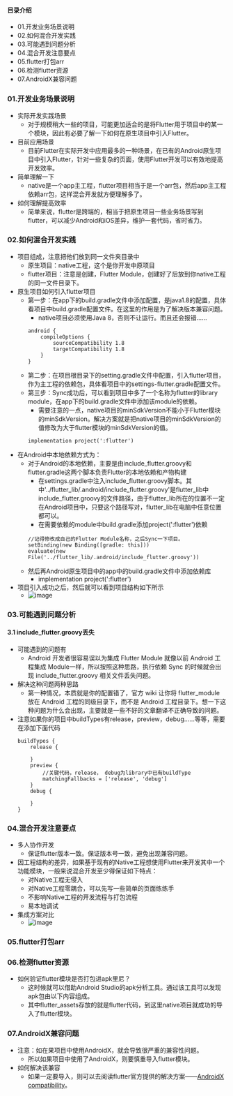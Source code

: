 #### 目录介绍
- 01.开发业务场景说明
- 02.如何混合开发实践
- 03.可能遇到问题分析
- 04.混合开发注意要点
- 05.flutter打包arr
- 06.检测flutter资源
- 07.AndroidX兼容问题




### 01.开发业务场景说明
- 实际开发实践场景
    - 对于规模稍大一些的项目，可能更加适合的是将Flutter用于项目中的某一个模块，因此有必要了解一下如何在原生项目中引入Flutter。
- 目前应用场景
    - 目前Flutter在实际开发中应用最多的一种场景，在已有的Android原生项目中引入Flutter，针对一些复杂的页面，使用Flutter开发可以有效地提高开发效率。
- 简单理解一下
    - native是一个app主工程，flutter项目相当于是一个arr包，然后app主工程依赖arr包，这样混合开发就方便理解多了。
- 如何理解提高效率
    - 简单来说，flutter是跨端的，相当于把原生项目一些业务场景写到flutter，可以减少Android和iOS差异，维护一套代码，省时省力。



### 02.如何混合开发实践
- 项目组成，注意把他们放到同一文件夹目录中
    - 原生项目：native工程，这个是你开发中原项目
    - flutter项目：注意是创建，Flutter Module，创建好了后放到你native工程的同一文件目录下。
- 原生项目如何引入flutter项目
    - 第一步：在app下的build.gradle文件中添加配置，是java1.8的配置，具体看项目中build.gradle配置文件。在这里的作用是为了解决版本兼容问题。
        - native项目必须使用Java 8，否则不让运行。而且还会报错……
        ```
        android {
            compileOptions {
                sourceCompatibility 1.8
                targetCompatibility 1.8
            }
        }
        ```
    - 第二步：在项目根目录下的setting.gradle文件中配置，引入flutter项目，作为主工程的依赖包，具体看项目中的settings-flutter.gradle配置文件。
    - 第三步：Sync成功后，可以看到项目中多了一个名称为flutter的library module，在app下的build.gradle文件中添加该module的依赖。
        - 需要注意的一点，native项目的minSdkVersion不能小于Flutter模块的minSdkVersion。解决方案就是把native项目的minSdkVersion的值修改为大于flutter模块的minSdkVersion的值。
        ```
        implementation project(':flutter')
        ```
- 在Android中本地依赖方式为：
    - 对于Android的本地依赖，主要是由include_flutter.groovy和flutter.gradle这两个脚本负责Flutter的本地依赖和产物构建
        - 在settings.gradle中注入include_flutter.groovy脚本。其中'../flutter_lib/.android/include_flutter.groovy'是flutter_lib中include_flutter.groovy的文件路径，由于flutter_lib所在的位置不一定在Android项目中，只要这个路径写对，flutter_lib在电脑中任意位置都可以。
        - 在需要依赖的module中build.gradle添加project(':flutter')依赖
        ```
        //记得修改成自己的Flutter Module名称，之后Sync一下项目。
        setBinding(new Binding([gradle: this]))
        evaluate(new File('../flutter_lib/.android/include_flutter.groovy'))
        ```
    - 然后再Android原生项目中的app中的build.gradle文件中添加依赖库
        - implementation project(':flutter')
- 项目引入成功之后，然后就可以看到项目结构如下所示
    - ![image](https://upload-images.jianshu.io/upload_images/4432347-03254e6969b9e3a3.png?imageMogr2/auto-orient/strip%7CimageView2/2/w/1240)



### 03.可能遇到问题分析
#### 3.1 include_flutter.groovy丢失
- 可能遇到的问题有
    - Android 开发者很容易误以为集成 Flutter Module 就像以前 Android 工程集成 Module一样，所以按照这种思路，执行依赖 Sync 的时候就会出现 include_flutter.groovy 相关文件丢失问题。
- 解决这种问题两种思路
    - 第一种情况，本质就是你的配置错了，官方 wiki 让你将 flutter_module 放在 Android 工程的同级目录下，而不是 Android 工程目录下。想一下这种问题为什么会出现，主要就是一些不好的文章翻译不正确导致的问题。
- 注意如果你的项目中buildTypes有release，preview，debug……等等，需要在添加下面代码
    ```
    buildTypes {
        release {

        }
        preview {
            //关键代码，release， debug为library中已有buildType
            matchingFallbacks = ['release', 'debug']
        }
        debug {

        }
    }
    ```



### 04.混合开发注意要点
- 多人协作开发
    - 保证flutter版本一致。保证版本号一致，避免出现兼容问题。
- 因工程结构的差异，如果基于现有的Native工程想使用Flutter来开发其中一个功能模块，一般来说混合开发至少得保证如下特点：
    - 对Native工程无侵入
    - 对Native工程零耦合，可以先写一些简单的页面练练手
    - 不影响Native工程的开发流程与打包流程
    - 易本地调试
- 集成方案对比
    - ![image](https://upload-images.jianshu.io/upload_images/4432347-d537ae7130636c7d.png?imageMogr2/auto-orient/strip%7CimageView2/2/w/1240)




### 05.flutter打包arr



### 06.检测flutter资源
- 如何验证flutter模块是否打包进apk里尼？
    - 这时候就可以借助Android Studio的apk分析工具。通过该工具可以发现apk包由以下内容组成。
    - 其中flutter_assets存放的就是flutter代码，到这里native项目就成功的导入了flutter模块。


### 07.AndroidX兼容问题
- 注意：如在果项目中使用AndroidX，就会导致很严重的兼容性问题。
    - 所以如果项目中使用了AndroidX，则要慎重导入flutter模块。
- 如何解决该兼容
    - 如果一定要导入，则可以去阅读flutter官方提供的解决方案——[AndroidX compatibility](https://flutter.dev/docs/development/androidx-migration)。
